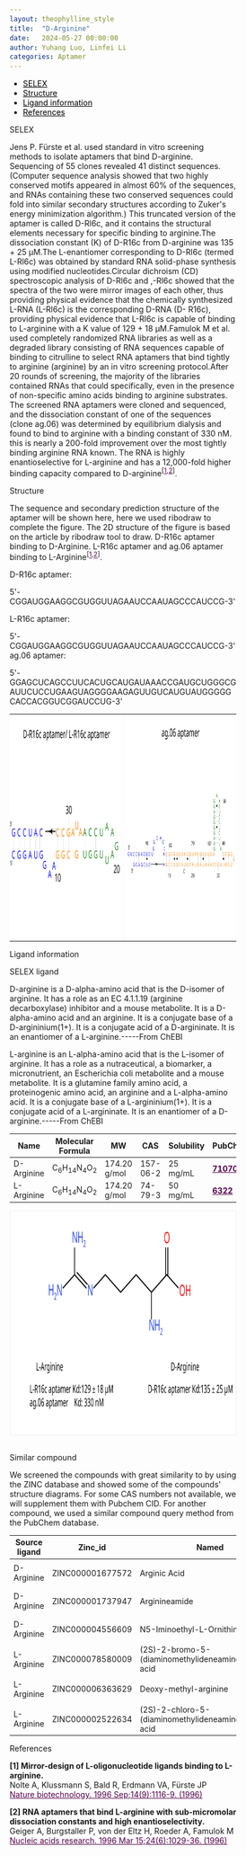 ```yaml
---
layout: theophylline_style
title:  "D-Arginine"
date:   2024-05-27 00:00:00
author: Yuhang Luo, Linfei Li
categories: Aptamer
---
```

<html>



<div class="side-nav">
<ul>
    <div class="side-nav-item"><li><a href="#SELEX" style="color: #000000;">SELEX</a></li></div>
    <div class="side-nav-item"><li><a href="#Structure" style="color: #000000;">Structure</a></li></div>
    <div class="side-nav-item"><li><a href="#ligand-recognition" style="color: #000000;">Ligand information</a></li></div>
    <div class="side-nav-item"><li><a href="#references" style="color: #000000;">References</a></li></div>
    </ul>
</div>



<p class="header_box" id="SELEX">SELEX</p>
<p>Jens P. Fürste et al. used standard in vitro screening methods to isolate aptamers that bind D-arginine. Sequencing of 55 clones revealed 41 distinct sequences. (Computer sequence analysis showed that two highly conserved motifs appeared in almost 60% of the sequences, and RNAs containing these two conserved sequences could fold into similar secondary structures according to Zuker's energy minimization algorithm.) This truncated version of the aptamer is called D-Rl6c, and it contains the structural elements necessary for specific binding to arginine.The dissociation constant (K) of D-R16c from D-arginine was 135 + 25 μM.The L-enantiomer corresponding to D-Rl6c (termed L-Rl6c) was obtained by standard RNA solid-phase synthesis using modified nucleotides.Circular dichroism (CD) spectroscopic analysis of D-Rl6c and ,-Rl6c showed that the spectra of the two were mirror images of each other, thus providing physical evidence that the chemically synthesized L-RNA (L-Rl6c) is the corresponding D-RNA (D- R16c), providing physical evidence that L-Rl6c is capable of binding to L-arginine with a K value of 129 + 18 μM.Famulok M et al. used completely randomized RNA libraries as well as a degraded library consisting of RNA sequences capable of binding to citrulline to select RNA aptamers that bind tightly to arginine (arginine) by an in vitro screening protocol.After 20 rounds of screening, the majority of the libraries contained RNAs that could specifically, even in the presence of non-specific amino acids binding to arginine substrates. The screened RNA aptamers were cloned and sequenced, and the dissociation constant of one of the sequences (clone ag.06) was determined by equilibrium dialysis and found to bind to arginine with a binding constant of 330 nM. this is nearly a 200-fold improvement over the most tightly binding arginine RNA known. The RNA is highly enantioselective for L-arginine and has a 12,000-fold higher binding capacity compared to D-arginine<sup>[<a href="#ref1" style="color:#520049">1</a>,<a href="#ref2" style="color:#520049">2</a>]</sup>.
<br>


<p class="header_box" id="Structure">Structure</p>
<font>The sequence and secondary prediction structure of the aptamer will be shown here, here we used ribodraw to complete the figure. The 2D structure of the figure is based on the article by ribodraw tool to draw.  D-R16c aptamer binding to D-Arginine. L-R16c aptamer and ag.06 aptamer binding to L-Arginine<sup>[<a href="#ref1" style="color:#520049">1</a>,<a href="#ref2" style="color:#520049">2</a>]</sup>.<br></font>
<p>D-R16c aptamer: </p>
<p>5'-CGGAUGGAAGGCGUGGUUAGAAUCCAAUAGCCCAUCCG-3'<br></p>
<p>L-R16c aptamer: </p>
<p>5'-CGGAUGGAAGGCGUGGUUAGAAUCCAAUAGCCCAUCCG-3'<br>ag.06 aptamer: </p>
<p>5'-GGAGCUCAGCCUUCACUGCAUGAUAAACCGAUGCUGGGCGAUUCUCCUGAAGUAGGGGAAGAGUUGUCAUGUAUGGGGGCACCACGGUCGGAUCCUG-3'</p>
<table class="table table-bordered" style="table-layout:fixed;width:auto;margin-left:auto;margin-right:auto;"><tr>
  <td style="text-align:center;padding-bottom: 0px;padding-left: 0px;padding-top: 0px;padding-right: 0px">
  <img src="/images/2D/dl-Arginine_aptamer_2D1.svg" alt="drawing" style="width:500px;height:400px;margin-top: 0px;margin-bottom: 0px;" >
  </td>
  <td style="text-align:center;padding-bottom: 0px;padding-right: 0px;padding-top: 0px;padding-right: 0px">
  <img src="/images/2D/dl-Arginine_aptamer_2D2.svg" alt="drawing" style="width:500px;height:400px;margin-top: 0px;margin-bottom: 0px;" >
  </td>
  </tr>
  </table>



<font ><p class="header_box" id="ligand-recognition">Ligand information</p>  

<p class="blowheader_box">SELEX ligand</p>
<p>D-arginine is a D-alpha-amino acid that is the D-isomer of arginine. It has a role as an EC 4.1.1.19 (arginine decarboxylase) inhibitor and a mouse metabolite. It is a D-alpha-amino acid and an arginine. It is a conjugate base of a D-argininium(1+). It is a conjugate acid of a D-argininate. It is an enantiomer of a L-arginine.-----From ChEBI</p>
<p>L-arginine is an L-alpha-amino acid that is the L-isomer of arginine. It has a role as a nutraceutical, a biomarker, a micronutrient, an Escherichia coli metabolite and a mouse metabolite. It is a glutamine family amino acid, a proteinogenic amino acid, an arginine and a L-alpha-amino acid. It is a conjugate base of a L-argininium(1+). It is a conjugate acid of a L-argininate. It is an enantiomer of a D-arginine.-----From ChEBI</p>
<table class="table table-bordered" style="table-layout:fixed;width:auto;margin-left:auto;margin-right:auto;" >
  <thead>
      <tr>
        <th onclick="sortTable(0)">Name</th>
        <th onclick="sortTable(1)">Molecular Formula</th>
        <th onclick="sortTable(2)">MW</th>
        <th onclick="sortTable(3)">CAS</th>
        <th onclick="sortTable(4)">Solubility</th>
        <th onclick="sortTable(5)">PubChem</th>
        <th onclick="sortTable(6)">Drug ID</th>
      </tr>
  </thead>
    <tbody>
      <tr>
        <td name="td0">D-Arginine</td>
        <td name="td1">C<sub>6</sub>H<sub>14</sub>N<sub>4</sub>O<sub>2</sub></td>
        <td name="td2">174.20 g/mol</td>
        <td name="td3">157-06-2</td>
        <td name="td4">25 mg/mL</td>
        <td name="td5"><a href="https://pubchem.ncbi.nlm.nih.gov/compound/71070" target="_blank" style="color:#520049"><b>71070</b></a></td>
        <td name="td6"><a href="https://go.drugbank.com/drugs/DB04027" target="_blank" style="color:#520049"><b>DB04027</b></a></td>
      </tr>
      <tr>
        <td name="td0">L-Arginine</td>
        <td name="td1">C<sub>6</sub>H<sub>14</sub>N<sub>4</sub>O<sub>2</sub></td>
        <td name="td2">174.20 g/mol</td>
        <td name="td3">74-79-3</td>
        <td name="td4">50 mg/mL</td>
        <td name="td5"><a href="https://pubchem.ncbi.nlm.nih.gov/compound/6322" target="_blank" style="color:#520049"><b>6322</b></a></td>
        <td name="td6"><a href="https://go.drugbank.com/drugs/DB00125" target="_blank" style="color:#520049"><b>DB00125</b></a></td>
      </tr>
	  </tbody>
  </table>
<div style="display: flex; justify-content: center;"></div>
<img src="/images/SELEX_ligand/dl-Arginine_aptamer_SELEX_ligand.svg" alt="drawing" style="width:1000px;height:400px;border:solid 1px #efefef;display:block;margin:0 auto;border-radius:0;" class="img-responsive">
<br>



<p class="blowheader_box">Similar compound</p>                    
<p>We screened the compounds with great similarity to  by using the ZINC database and showed some of the compounds' structure diagrams. For some CAS numbers not available, we will supplement them with Pubchem CID. For another compound, we used a similar compound query method from the PubChem database.</p>
<table class="table table-bordered" style="table-layout:fixed;width:auto;margin-left:auto;margin-right:auto;">
      <thead>
      <tr>
        <th onclick="sortTable(5)">Source ligand</th>
        <th onclick="sortTable(0)">Zinc_id</th>
        <th onclick="sortTable(1)">Named</th>
        <th onclick="sortTable(2)">CAS</th>
        <th onclick="sortTable(3)">Pubchem CID</th>
        <th onclick="sortTable(4)">Structure</th>
      </tr>
      </thead>
    <tbody>
      <tr>
        <td name="td5">D-Arginine</td>
        <td name="td0">ZINC000001677572</td>
        <td name="td1">Arginic Acid</td>
        <td name="td2">157-07-3</td>
        <td name="td3">160437</td>
        <td name="td4"><img src="/images/Similar_compound/dl-Arginine_Simi_compound1.svg" alt="drawing" style="width:500px"  px="" /></td>
      </tr>
      <tr>
        <td name="td5">D-Arginine</td>
        <td name="td0">ZINC000001737947</td>
        <td name="td1">Arginineamide</td>
        <td name="td2">14975-30-5</td>
        <td name="td3">14075254</td>
        <td name="td4"><img src="/images/Similar_compound/dl-Arginine_Simi_compound2.svg" alt="drawing" style="width:500px"  px="" /></td>
      </tr>
      <tr>
        <td name="td5">D-Arginine</td>
        <td name="td0">ZINC000004556609</td>
        <td name="td1">N5-Iminoethyl-L-Ornithine</td>
        <td name="td2">36889-13-1</td>
        <td name="td3">107984</td>
        <td name="td4"><img src="/images/Similar_compound/dl-Arginine_Simi_compound3.svg" alt="drawing" style="width:500px"  px="" /></td>
      </tr>
      <tr>
        <td name="td5">L-Arginine</td>
        <td name="td0">ZINC000078580009</td>
        <td name="td1">(2S)-2-bromo-5-(diaminomethylideneamino)pentanoic acid</td>
        <td name="td2">nan</td>
        <td name="td3">22943502</td>
        <td name="td4"><img src="/images/Similar_compound/dl-Arginine_Simi_compound4.svg" alt="drawing" style="width:500px"  px="" /></td>
      </tr>
      <tr>
        <td name="td5">L-Arginine</td>
        <td name="td0">ZINC000006363629</td>
        <td name="td1">Deoxy-methyl-arginine</td>
        <td name="td2">nan</td>
        <td name="td3">5287607</td>
        <td name="td4"><img src="/images/Similar_compound/dl-Arginine_Simi_compound5.svg" alt="drawing" style="width:500px"  px="" /></td>
      </tr>
      <tr>
        <td name="td5">L-Arginine</td>
        <td name="td0">ZINC000002522634</td>
        <td name="td1">(2S)-2-chloro-5-(diaminomethylideneamino)pentanoic acid</td>
        <td name="td2">nan</td>
        <td name="td3">16219070</td>
        <td name="td4"><img src="/images/Similar_compound/dl-Arginine_Simi_compound6.svg" alt="drawing" style="width:500px"  px="" /></td>
      </tr>
    </tbody>
  </table>
                 
<p class="header_box" id="references">References</p>
                
<a id="ref1"></a><font><strong>[1] Mirror-design of L-oligonucleotide ligands binding to L-arginine.</strong></font><br/>
Nolte A, Klussmann S, Bald R, Erdmann VA, Fürste JP<br/>
<a href="https://pubmed.ncbi.nlm.nih.gov/9631062/" target="_blank" style="color:#520049">Nature biotechnology. 1996 Sep;14(9):1116-9. (1996)</a>
<br/>

<a id="ref2"></a><font><strong>[2] RNA aptamers that bind L-arginine with sub-micromolar dissociation constants and high enantioselectivity.</strong></font><br/>
Geiger A, Burgstaller P, von der Eltz H, Roeder A, Famulok M<br/>
<a href="https://pubmed.ncbi.nlm.nih.gov/8604334/" target="_blank" style="color:#520049">Nucleic acids research. 1996 Mar 15;24(6):1029-36. (1996)</a>
<br/>





<html lang="en">
    <head>
      <meta charset="utf-8" />
      <meta name="viewport" content="width=device-width, user-scalable=no, minimum-scale=1.0, maximum-scale=1.0">
      <meta http-equiv="X-UA-Compatible" content="IE=edge">
      <!-- Molstar CSS & JS -->
      <link rel="stylesheet" type="text/css" href="https://www.ebi.ac.uk/pdbe/pdb-component-library/css/pdbe-molstar-1.2.1.css">
      <script src="/js/mol/ro_pdbe-molstar-plugin-1.2.1.js"></script>
        <style>
          * {
              margin: 0;
              padding: 0;
              box-sizing: border-box;
          }
          .msp-plugin ::-webkit-scrollbar-thumb {
              background-color: #474748  !important;
          }
          .msp-plugin .msp-layout-standard {
              border: 1px solid #efefef;
          }
          .viewerSection1 {
            padding-top: 0px;
          }
          .controlsSection1 {
            width: 300px;
              display: flex;
              float:left;
              padding: 0px 0 0 0;
              height:25px;
            }
            .controlBox1 {
              border: 0px solid lightgray;
              padding: 0px;
              margin-bottom: 0px;
            }
          #myViewer1{
            float:left;
            width:500px;
            height: 500px;
            position:relative;
          }
        </style>
    </head>
    <script>
      var viewerInstance1 = new PDBeMolstarPlugin();
      var options1 = {
        customData:{
        url:'/pdbfiles/1RAW-3D.pdb',
        format: 'pdb'},
        expanded: false,
        hideControls: true,
        bgColor: {r:255, g:255, b:255},
        }
      var viewerContainer1 = document.getElementById('myViewer1');
      viewerInstance1.render(viewerContainer1, options1);
  window.addEventListener('load', function() {
    var colorSelectionButton1 = document.querySelector('.controlsSection1 button');
    colorSelectionButton1.click();
  });
    </script>
    </html>